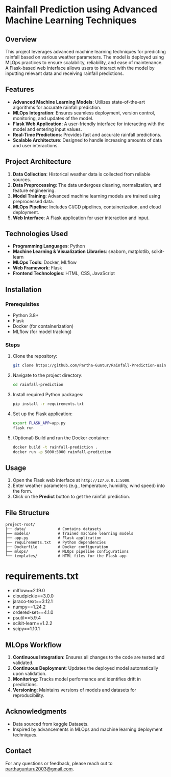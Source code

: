 # Rainfall Prediction using Advanced Machine Learning Techniques

## Overview
This project leverages advanced machine learning techniques for predicting rainfall based on various weather parameters. The model is deployed using MLOps practices to ensure scalability, reliability, and ease of maintenance. A Flask-based web interface allows users to interact with the model by inputting relevant data and receiving rainfall predictions.

## Features
- **Advanced Machine Learning Models**: Utilizes state-of-the-art algorithms for accurate rainfall prediction.
- **MLOps Integration**: Ensures seamless deployment, version control, monitoring, and updates of the model.
- **Flask Web Application**: A user-friendly interface for interacting with the model and entering input values.
- **Real-Time Predictions**: Provides fast and accurate rainfall predictions.
- **Scalable Architecture**: Designed to handle increasing amounts of data and user interactions.

## Project Architecture
1. **Data Collection**: Historical weather data is collected from reliable sources.
2. **Data Preprocessing**: The data undergoes cleaning, normalization, and feature engineering.
3. **Model Training**: Advanced machine learning models are trained using preprocessed data.
4. **MLOps Pipeline**: Includes CI/CD pipelines, containerization, and cloud deployment.
5. **Web Interface**: A Flask application for user interaction and input.

## Technologies Used
- **Programming Languages**: Python
- **Machine Learning & Visualization Libraries**: seaborn, matplotlib, scikit-learn
- **MLOps Tools**: Docker, MLflow
- **Web Framework**: Flask
- **Frontend Technologies**: HTML, CSS, JavaScript

## Installation
### Prerequisites
- Python 3.8+
- Flask
- Docker (for containerization)
- MLflow (for model tracking)

### Steps
1. Clone the repository:
   ```bash
   git clone https://github.com/Partha-Guntur/Rainfall-Prediction-using-MLOps.git
   ```
2. Navigate to the project directory:
   ```bash
   cd rainfall-prediction
   ```
3. Install required Python packages:
   ```bash
   pip install -r requirements.txt
   ```
4. Set up the Flask application:
   ```bash
   export FLASK_APP=app.py
   flask run
   ```
5. (Optional) Build and run the Docker container:
   ```bash
   docker build -t rainfall-prediction .
   docker run -p 5000:5000 rainfall-prediction
   ```

## Usage
1. Open the Flask web interface at `http://127.0.0.1:5000`.
2. Enter weather parameters (e.g., temperature, humidity, wind speed) into the form.
3. Click on the **Predict** button to get the rainfall prediction.

## File Structure
```
project-root/
├── data/              # Contains datasets
├── models/            # Trained machine learning models
├── app.py             # Flask application
├── requirements.txt   # Python dependencies
├── Dockerfile         # Docker configuration
├── mlops/             # MLOps pipeline configurations
└── templates/         # HTML files for the Flask app
```
# requirements.txt
- mlflow==2.19.0
- cloudpickle==3.0.0
- jaraco-text==3.12.1
- numpy==1.24.2
- ordered-set==4.1.0
- psutil==5.9.4
- scikit-learn==1.2.2
- scipy==1.10.1

## MLOps Workflow
1. **Continuous Integration**: Ensures all changes to the code are tested and validated.
2. **Continuous Deployment**: Updates the deployed model automatically upon validation.
3. **Monitoring**: Tracks model performance and identifies drift in predictions.
4. **Versioning**: Maintains versions of models and datasets for reproducibility.

## Acknowledgments
- Data sourced from kaggle Datasets.
- Inspired by advancements in MLOps and machine learning deployment techniques.

## Contact
For any questions or feedback, please reach out to parthagunturu2003@gmail.com.
